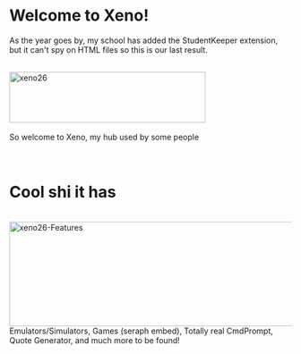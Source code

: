 # Welcome to Xeno!

As the year goes by, my school has added the StudentKeeper extension, but it can't spy on HTML files so this is our last result.

<br>
<img width="350" height="91" alt="xeno26" src="https://github.com/user-attachments/assets/a12d627f-2158-4eee-9955-25771f5645ad" />
<br><br>
So welcome to Xeno, my hub used by some people
<br><br><br>

# Cool shi it has

<br>
<img width="824" height="187" alt="xeno26-Features" src="https://github.com/user-attachments/assets/39e87d41-b9f2-47d1-8a99-3aac324ab050" />
<br>
Emulators/Simulators, Games (seraph embed), Totally real CmdPrompt, Quote Generator, and much more to be found!
